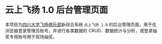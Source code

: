 # 云上飞扬 1.0 后台管理页面

本项目为[四川大学飞扬俱乐部](https://feiyang.ac.cn)新综合系统 `云上飞扬 1.0` 的后台管理页面，用于在浏览器登录管理员账号，并进行各类数据的 CRUD、数据统计与分析，或登录抽奖专用账号用于现场抽奖。
